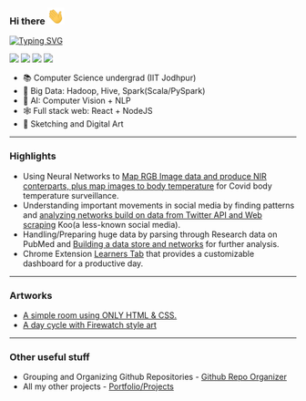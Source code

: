### Hi there <img src="https://github.com/saurabhburewar/saurabhburewar/blob/main/Hi.gif" width="30px">
[![Typing SVG](https://readme-typing-svg.demolab.com/?lines=I'm+Saurabh)](https://git.io/typing-svg)

[<img height="25" src="https://img.shields.io/badge/Portfolio-grey?logo=readme&logoColor=white&color=%233a3a5b" />][Portfolio]
[<img height="25" src="https://img.shields.io/badge/LinkedIn-blue?logo=linkedin&logoColor=white&color=%230A66C2" />][LinkedIn]
[<img height="25" src="https://img.shields.io/badge/Mail-red?logo=gmail&logoColor=white&color=%23EA4335" />][Mail]
[<img height="25" src="https://img.shields.io/badge/Artworks-pink?logo=instagram&logoColor=white&color=%23ec4e79" />][Instagram]


- 📚 Computer Science undergrad (IIT Jodhpur)
- 🏢 Big Data: Hadoop, Hive, Spark(Scala/PySpark)
- 🧠 AI: Computer Vision + NLP
- 🕸  Full stack web: React + NodeJS
- 🎨 Sketching and Digital Art
---
### Highlights
- Using Neural Networks to <a href="https://github.com/saurabhburewar/ML_Mapping-RGB-face-video-data-to-core-body-temperature-at-runtime-RAKSHAK">Map RGB Image data and produce NIR conterparts, plus map images to body temperature</a> for Covid body temperature surveillance.
- Understanding important movements in social media by finding patterns and <a href="https://saurabhburewar.github.io/Data-and-Networks_Hashtag-analysis/">analyzing networks build on data from Twitter API and Web scraping</a> Koo(a less-known social media).
- Handling/Preparing huge data by parsing through Research data on PubMed and <a href="https://github.com/saurabhburewar/Data-and-Networks_ParsingLargeBibliographyData">Building a data store and networks</a> for further analysis.
- Chrome Extension <a href="https://saurabhburewar.github.io/Web_TheLearnersTab/">Learners Tab</a> that provides a customizable dashboard for a productive day.

---
### Artworks
- <a href="https://saurabhburewar.github.io/Artworks_Room/">A simple room using ONLY HTML & CSS.</a>
- <a href="https://saurabhburewar.github.io/Artworks_Firewatch/">A day cycle with Firewatch style art</a>

---
### Other useful stuff
- Grouping and Organizing Github Repositories - <a href="https://saurabhburewar.github.io/GitRepoOrganizer/">Github Repo Organizer</a>
- All my other projects - <a href="https://saurabhburewar.vercel.app/projects">Portfolio/Projects</a>


[Portfolio]: https://saurabhburewar.vercel.app/
[linkedin]: https://www.linkedin.com/in/saurabh-burewar-355131185/
[Instagram]: https://www.instagram.com/qwerty_pencils/
[Mail]: mailto:saurabh.skbr@gmail.com
